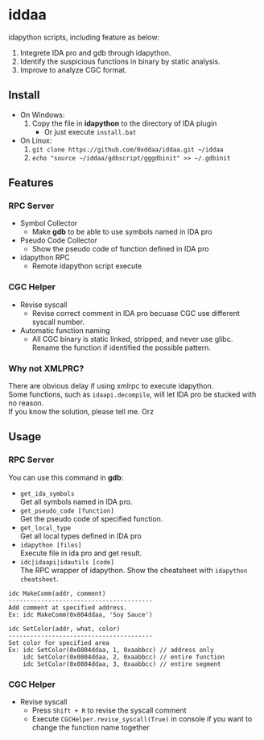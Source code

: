 # iddaa
idapython scripts, including feature as below:

1. Integrete IDA pro and gdb through idapython.
2. Identify the suspicious functions in binary by static analysis.
3. Improve to analyze CGC format.

## Install
- On Windows:
    1. Copy the file in **idapython** to the directory of IDA plugin
        - Or just execute `install.bat`
- On Linux:
    1. `git clone https://github.com/0xddaa/iddaa.git ~/iddaa`
    2. `echo "source ~/iddaa/gdbscript/gggdbinit" >> ~/.gdbinit`

## Features
### RPC Server
- Symbol Collector
    - Make **gdb** to be able to use symbols named in IDA pro
- Pseudo Code Collector
    - Show the pseudo code of function defined in IDA pro
- idapython RPC
    - Remote idapython script execute

### CGC Helper
- Revise syscall
    - Revise correct comment in IDA pro becuase CGC use different syscall number. 
- Automatic function naming
    - All CGC binary is static linked, stripped, and never use glibc.  
    Rename the function if identified the possible pattern.

### Why not XMLPRC?
There are obvious delay if using xmlrpc to execute idapython.  
Some functions, such as `idaapi.decompile`, will let IDA pro be stucked with no reason.  
If you know the solution, please tell me. Orz  

## Usage
### RPC Server
You can use this command in **gdb**:
- `get_ida_symbols`  
    Get all symbols named in IDA pro.
- `get_pseudo_code [function]`  
    Get the pseudo code of specified function.
- `get_local_type`  
    Get all local types defined in IDA pro
- `idapython [files]`  
    Execute file in ida pro and get result.  
- `idc|idaapi|idautils [code]`  
    The RPC wrapper of idapython. Show the cheatsheet with `idapython cheatsheet`.

```
idc MakeComm(addr, comment)
----------------------------------------
Add comment at specified address.
Ex: idc MakeComm(0x804ddaa, 'Soy Sauce')

idc SetColor(addr, what, color)
----------------------------------------
Set color for specified area
Ex: idc SetColor(0x0804ddaa, 1, 0xaabbcc) // address only
    idc SetColor(0x0804ddaa, 2, 0xaabbcc) // entire function
    idc SetColor(0x0804ddaa, 3, 0xaabbcc) // entire segment
```

### CGC Helper
- Revise syscall
    - Press `Shift + R` to revise the syscall comment
    - Execute `CGCHelper.revise_syscall(True)` in console if you want to change the function name together
